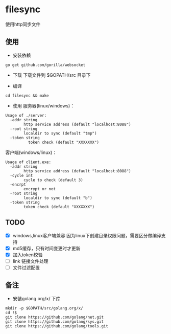 # filesync
使用http同步文件

## 使用
* 安装依赖
```
go get github.com/gorilla/websocket
```

* 下载
下载文件到 $GOPATH/src 目录下

* 编译
```
cd filesync && make
```

* 使用
服务器(linux/windows)：
```
Usage of ./server:
  -addr string
    	http service address (default "localhost:8088")
  -root string
    	localdir to sync (default "tmp")
  -token string
          token check (default "XXXXXXX")

```

客户端(windows/linux)：
```
Usage of client.exe:
  -addr string
        http service address (default "localhost:8088")
  -cycle int
        cycle to check (default 3)
  -encrpt
        encrypt or not
  -root string
        localdir to sync (default "b")
  -token string
        token check (default "XXXXXXX")
```

## TODO

- [X] windows,linux客户端兼容
因为linux下创建目录权限问题，需要区分做编译支持
- [X] md5缓存，只有时间变更时才更新
- [X] 加入token校验
- [ ] link 链接文件处理
- [ ] 文件过滤配置

## 备注
- 安装golang.org/x/ 下库
```
mkdir -p $GOPATH/src/golang.org/x/
cd !$
git clone https://github.com/golang/net.git
git clone https://github.com/golang/sys.git
git clone https://github.com/golang/tools.git
```